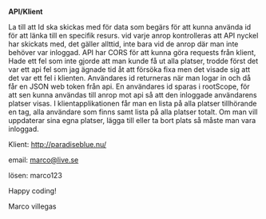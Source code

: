 **API/Klient**

La till att Id ska skickas med för data som begärs för att kunna använda id för att länka till en specifik resurs. vid varje anrop kontrolleras att API nyckel har skickats med, det gäller allttid, inte bara vid de anrop där man inte behöver var inloggad. API har CORS för att kunna göra requests från klient, Hade ett fel som inte gjorde att man kunde få ut alla platser, trodde först det var ett api fel som jag ägnade tid åt att försöka fixa men det visade sig att det var ett fel i klienten. Användares id returneras när man logar in och då får en JSON web token från api. En användares id sparas i rootScope, för att sen kunna användas till anrop mot api så att den inloggade användarens platser visas. I klientapplikationen får man en lista på alla platser tillhörande en tag, alla användare som finns samt lista på alla platser totalt. Om man vill uppdaterar sina egna platser, lägga till eller ta bort plats så måste man vara inloggad. 


Klient:  http://paradiseblue.nu/

email: marco@live.se

lösen: marco123

Happy coding!

Marco villegas
